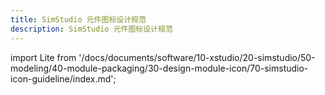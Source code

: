 ```yaml
---
title: SimStudio 元件图标设计规范
description: SimStudio 元件图标设计规范
---
```


import Lite from '/docs/documents/software/10-xstudio/20-simstudio/50-modeling/40-module-packaging/30-design-module-icon/70-simstudio-icon-guideline/index.md';

<Lite />